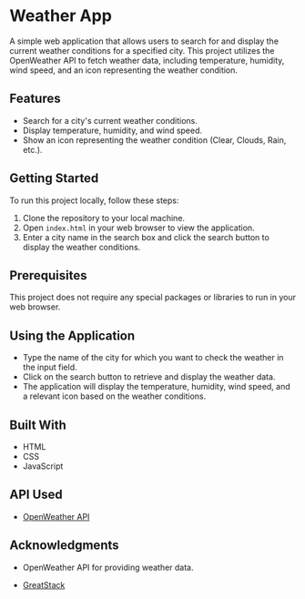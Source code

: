 # Weather App

A simple web application that allows users to search for and display the current weather conditions for a specified city. This project utilizes the OpenWeather API to fetch weather data, including temperature, humidity, wind speed, and an icon representing the weather condition.

## Features

- Search for a city's current weather conditions.
- Display temperature, humidity, and wind speed.
- Show an icon representing the weather condition (Clear, Clouds, Rain, etc.).

## Getting Started

To run this project locally, follow these steps:

1. Clone the repository to your local machine.
2. Open `index.html` in your web browser to view the application.
3. Enter a city name in the search box and click the search button to display the weather conditions.

## Prerequisites

This project does not require any special packages or libraries to run in your web browser.

## Using the Application

- Type the name of the city for which you want to check the weather in the input field.
- Click on the search button to retrieve and display the weather data.
- The application will display the temperature, humidity, wind speed, and a relevant icon based on the weather conditions.

## Built With

- HTML
- CSS
- JavaScript

## API Used

- [OpenWeather API](https://openweathermap.org/api)

## Acknowledgments

- OpenWeather API for providing weather data.

- [GreatStack](https://www.youtube.com/@GreatStackDev)
